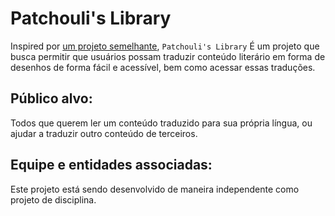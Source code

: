 # Patchouli's Library

Inspired por [um projeto semelhante](https://www.thpatch.net/wiki/Touhou_Patch_Center:Main_page/pt-br), 
`Patchouli's Library` É um projeto que busca permitir que usuários possam traduzir conteúdo literário em forma de desenhos de forma fácil e acessível, bem como acessar essas traduções.

## Público alvo:
Todos que querem ler um conteúdo traduzido para sua própria língua, ou ajudar a traduzir outro conteúdo de terceiros.

## Equipe e entidades associadas:
Este projeto está sendo desenvolvido de maneira independente como projeto de disciplina.
